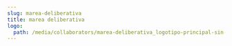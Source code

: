 ```yaml
---
slug: marea-deliberativa
title: marea deliberativa
logo:
  path: /media/collaborators/marea-deliberativa_logotipo-principal-sin-tagline-negativo-1024x318.png
---
```

